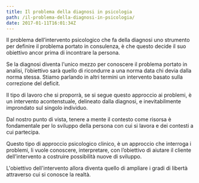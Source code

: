 ```yaml
---
title: Il problema della diagnosi in psicologia
path: /il-problema-della-diagnosi-in-psicologia/
date: 2017-01-11T16:01:34Z
---
```



Il problema dell’intervento psicologico che fa della diagnosi  uno strumento per definire il problema portato in consulenza, è che questo decide il suo obiettivo ancor prima di incontrare la persona.

Se la diagnosi diventa l'unico mezzo per conoscere il problema portato in analisi, l’obiettivo sarà quello di ricondurre a una norma data chi devia dalla norma stessa.
Stiamo parlando in altri termini un intervento basato sulla correzione del deficit. 

Il tipo di lavoro che si proporrà, se si segue questo approccio ai problemi, è un intervento acontenstuale, delineato dalla diagnosi, e inevitabilmente improndato sul singolo individuo. 

Dal nostro punto di vista, tenere a mente il contesto come risorsa è fondamentale per lo sviluppo della persona con cui si lavora e dei contesti a cui partecipa.

Questo tipo di approccio psicologico clinico, è un approccio che interroga i problemi, li vuole conoscere, interpretare, con l’obiettivo di aiutare il cliente dell’intervento a costruire possibilità nuove di sviluppo.

L'obiettivo dell'intervento allora diventa quello di ampliare i gradi di libertà attraverso cui si conosce la realtà.
